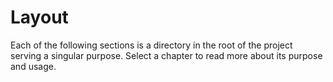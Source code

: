 # Layout
Each of the following sections is a directory in the root of the project
serving a singular purpose. Select a chapter to read more about its purpose
and usage.
